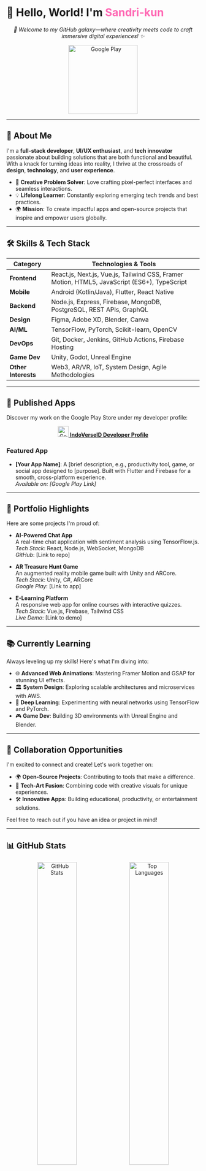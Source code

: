 # 👋 Hello, World! I'm <span style="color:#FF69B4;">Sandri-kun</span>

<p align="center">
  <i>🌌 Welcome to my GitHub galaxy—where creativity meets code to craft immersive digital experiences! ✨</i>
</p>

<p align="center">
  <a href="https://play.google.com/store/apps/developer?id=IndoVerseID&hl=id">
    <img alt="Google Play" src="https://upload.wikimedia.org/wikipedia/commons/7/78/Google_Play_Store_badge_EN.svg" width="180"/>
  </a>
</p>

---

## 🚀 **About Me**

I'm a **full-stack developer**, **UI/UX enthusiast**, and **tech innovator** passionate about building solutions that are both functional and beautiful. With a knack for turning ideas into reality, I thrive at the crossroads of **design**, **technology**, and **user experience**.

- 🎨 **Creative Problem Solver**: Love crafting pixel-perfect interfaces and seamless interactions.  
- 💡 **Lifelong Learner**: Constantly exploring emerging tech trends and best practices.  
- 🌍 **Mission**: To create impactful apps and open-source projects that inspire and empower users globally.

---

## 🛠 **Skills & Tech Stack**

| **Category**       | **Technologies & Tools**                                                                 |
|---------------------|-----------------------------------------------------------------------------------------|
| **Frontend**       | React.js, Next.js, Vue.js, Tailwind CSS, Framer Motion, HTML5, JavaScript (ES6+), TypeScript |
| **Mobile**         | Android (Kotlin/Java), Flutter, React Native                                           |
| **Backend**        | Node.js, Express, Firebase, MongoDB, PostgreSQL, REST APIs, GraphQL                      |
| **Design**         | Figma, Adobe XD, Blender, Canva                                                     |
| **AI/ML**          | TensorFlow, PyTorch, Scikit-learn, OpenCV                                                |
| **DevOps**        | Git, Docker, Jenkins, GitHub Actions, Firebase Hosting                                   |
| **Game Dev**       | Unity, Godot, Unreal Engine                                                             |
| **Other Interests** | Web3, AR/VR, IoT, System Design, Agile Methodologies                                    |

---

## 📱 **Published Apps**

Discover my work on the Google Play Store under my developer profile:

<p align="center">
  <a href="https://play.google.com/store/apps/developer?id=IndoVerseID&hl=id">
    <img src="https://upload.wikimedia.org/wikipedia/commons/5/5f/Google_Play_2022_icon.svg" alt="Google Play Icon" width="28" />   <b>IndoVerseID Developer Profile</b>
  </a>
</p>

### Featured App
- **[Your App Name]**: A [brief description, e.g., productivity tool, game, or social app designed to [purpose]. Built with Flutter and Firebase for a smooth, cross-platform experience.  
  *Available on: [Google Play Link]*

---

## 🌟 **Portfolio Highlights**

Here are some projects I'm proud of:

- **AI-Powered Chat App**  
  A real-time chat application with sentiment analysis using TensorFlow.js.  
  *Tech Stack*: React, Node.js, WebSocket, MongoDB  
  *GitHub*: [Link to repo]  

- **AR Treasure Hunt Game**  
  An augmented reality mobile game built with Unity and ARCore.  
  *Tech Stack*: Unity, C#, ARCore  
  *Google Play*: [Link to app]  

- **E-Learning Platform**  
  A responsive web app for online courses with interactive quizzes.  
  *Tech Stack*: Vue.js, Firebase, Tailwind CSS  
  *Live Demo*: [Link to demo]  

---

## 📚 **Currently Learning**

Always leveling up my skills! Here's what I'm diving into:  
- 🌐 **Advanced Web Animations**: Mastering Framer Motion and GSAP for stunning UI effects.  
- 🏛 **System Design**: Exploring scalable architectures and microservices with AWS.  
- 🤖 **Deep Learning**: Experimenting with neural networks using TensorFlow and PyTorch.  
- 🎮 **Game Dev**: Building 3D environments with Unreal Engine and Blender.

---

## 🤝 **Collaboration Opportunities**

I'm excited to connect and create! Let's work together on:  
- 🌍 **Open-Source Projects**: Contributing to tools that make a difference.  
- 🎨 **Tech-Art Fusion**: Combining code with creative visuals for unique experiences.  
- 🛠 **Innovative Apps**: Building educational, productivity, or entertainment solutions.  

Feel free to reach out if you have an idea or project in mind!

---

## 📊 **GitHub Stats**

<p align="center">
  <img src="https://github-readme-stats.vercel.app/api?username=sandri-kun&show_icons=true&theme=tokyonight" alt="GitHub Stats" width="45%" style="margin: 5px;"/>
  <img src="https://github-readme-stats.vercel.app/api/top-langs/?username=sandri-kun&layout=compact&theme=tokyonight" alt="Top Languages" width="45%" style="margin: 5px;"/>
</p>

<p align="center">
  <img src="https://github-readme-activity-graph.vercel.app/graph?username=sandri-kun&theme=tokyo-night&hide_border=true" alt="Contribution Graph" width="90%" style="margin-top: 10px;"/>
</p>

<p align="center">
  <img src="https://github-readme-streak-stats.herokuapp.com/?user=sandri-kun&theme=tokyonight" alt="GitHub Streak" width="45%" style="margin-top: 10px;"/>
</p>

---

## 📬 **Connect with Me**

Let's stay in touch! Reach out via:

<p align="center">
  <a href="mailto:indoverseid@gmail.com">
    <img src="https://img.shields.io/badge/Email-D14836?style=for-the-badge&logo=gmail&logoColor=white" alt="Email"/>
  </a>
  
  <a href="www.linkedin.com/in/sandri-irsyad-41012624a">
    <img src="https://img.shields.io/badge/LinkedIn-0A66C2?style=for-the-badge&logo=linkedin&logoColor=white" alt="LinkedIn"/>
  </a>
  
  <a href="https://play.google.com/store/apps/developer?id=IndoVerseID&hl=id">
    <img src="https://img.shields.io/badge/Google_Play-414141?style=for-the-badge&logo=google-play&logoColor=white" alt="Google Play"/>
  </a>
</p>

---

## ⚡ **Fun Facts**

- ☕ **Debugging Marathon**: Once fixed a bug after 12 hours of coding, powered by coffee and lo-fi beats.  
- 🎮 **Gamer at Heart**: My first coding project was a text-based RPG in Python.  
- 🌌 **Sci-Fi Nerd**: Obsessed with *Dune* and dreaming of coding AI for interstellar travel.

---

## 🏆 **Achievements**

- 🥇 **Hackathon Winner**: Secured 1st place in a regional app development hackathon with a health-tracking app.  
- 📜 **Certified**: Google Developer Profile for Android, AWS Cloud Practitioner.  
- 🌟 **Top Contributor**: Recognized as a top contributor in [Open-Source Project Name].

---

## 💬 **Quote I Live By**

<p align="center">
  <i>“Code is like poetry: when written with passion, it can move hearts and minds.”</i>
</p>

---

<p align="center">
  <b>✨ Thanks for exploring my GitHub! Let's code the future together! 🚀</b>
</p>

<p align="center">
  <img src="https://visitor-badge.laobi.icu/badge?page_id=sandri-kun.sandri-kun" alt="Visitor Badge"/>
</p>
